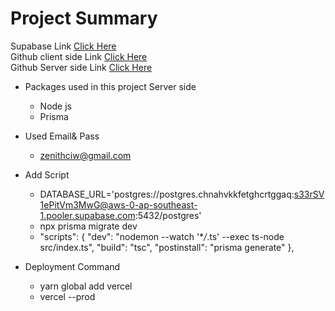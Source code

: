 # Project Summary

Supabase Link [Click Here](https://supabase.com/dashboard/project/chnahvkkfetghcrtggaq/editor/28881)  
Github client side Link [Click Here]("")  
Github Server side Link [Click Here](")

- Packages used in this project Server side

  - Node js
  - Prisma

- Used Email& Pass

  - zenithciw@gmail.com

- Add Script
  - DATABASE_URL='postgres://postgres.chnahvkkfetghcrtggaq:s33rSV1ePitVm3MwG@aws-0-ap-southeast-1.pooler.supabase.com:5432/postgres'
  - npx prisma migrate dev
  - "scripts": {
    "dev": "nodemon --watch '\*_/_.ts' --exec ts-node src/index.ts",
    "build": "tsc",
    "postinstall": "prisma generate"
    },
- Deployment Command
  - yarn global add vercel
  - vercel --prod
